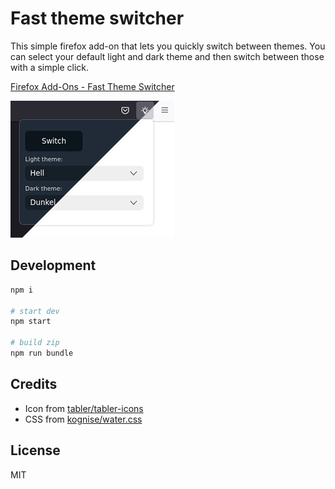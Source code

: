 # Fast theme switcher

This simple firefox add-on that lets you quickly switch between themes. You can select your default light and dark theme and then switch between those with a simple click.

[Firefox Add-Ons - Fast Theme Switcher](https://addons.mozilla.org/de/firefox/addon/fast-theme-switcher/)

![](docs/screen.jpg)

## Development

```sh
npm i

# start dev
npm start

# build zip
npm run bundle
```

## Credits

* Icon from [tabler/tabler-icons](https://github.com/tabler/tabler-icons)
* CSS from [kognise/water.css](https://github.com/kognise/water.css)

## License

MIT